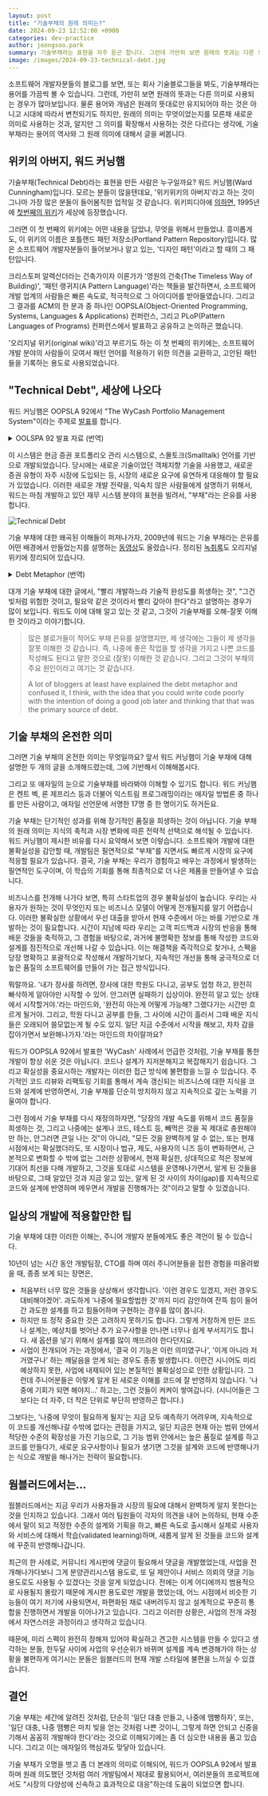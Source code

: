 ```yaml
---
layout: post
title: "기술부채의 원래 의미는?"
date: 2024-09-23 12:52:00 +0900
categories: dev-practice
author: jeongsoo.park
summary: 기술부채라는 표현을 자주 듣곤 합니다. 그런데 가만히 보면 원래의 뜻과는 다른 의미로 사용되는 경우가 많아보입니다. 원래 의미는 조금 더 심오합니다. 원래는 어떤 의미였을까요?
image: /images/2024-09-23-technical-debt.jpg
---
```


소프트웨어 개발자분들의 블로그를 보면, 또는 회사 기술블로그들을 봐도, 기술부채라는 용어를 가끔씩 볼 수 있습니다. 그런데, 가만히 보면 원래의 뜻과는 다른 의미로 사용되는 경우가 많아보입니다. 물론 용어와 개념은 원래의 뜻대로만 유지되어야 하는 것은 아니고 시대에 따라서 변천되기도 하지만, 원래의 의미는 무엇이었는지를 모른채 새로운 의미로 사용하는 것과, 알지만 그 의미를 확장해서 사용하는 것은 다르다는 생각에, 기술부채라는 용어의 역사와 그 원래 의미에 대해서 글을 써봅니다.

## 위키의 아버지, 워드 커닝햄

기술부채(Technical Debt)라는 표현을 만든 사람은 누구일까요? 워드 커닝햄(Ward Cunningham)입니다. 모르는 분들이 많을텐데요, '위키위키의 아버지'라고 하는 것이 그나마 가장 많은 분들이 들어봄직한 업적일 것 같습니다. 위키피디아에 [의하면](https://en.wikipedia.org/wiki/WikiWikiWeb), 1995년에 [첫번째의 위키](https://wiki.c2.com)가 세상에 등장했습니다.

그러면 이 첫 번째의 위키에는 어떤 내용을 담았냐, 무엇을 위해서 만들었냐. 흥미롭게도, 이 위키의 이름은 포틀랜드 패턴 저장소(Portland Pattern Repository)입니다. 많은 소프트웨어 개발자분들이 들어보거나 알고 있는, '디자인 패턴'이라고 할 때의 그 패턴입니다.

크리스토퍼 알렉산더라는 건축가이자 이론가가 '영원의 건축(The Timeless Way of Building)', '패턴 랭귀지(A Pattern Language)'라는 책들을 발간하면서, 소프트웨어 개발 업계의 사람들은 빠른 속도로, 적극적으로 그 아이디어를 받아들였습니다. 그리고 그 결과를 ACM의 한 분과 중 하나인 OOPSLA(Object-Oriented Programming, Systems, Languages & Applications) 컨퍼런스, 그리고 PLoP(Pattern Languages of Programs) 컨퍼런스에서 발표하고 공유하고 논의하곤 했습니다.

'오리지널 위키(original wiki)'라고 부르기도 하는 이 첫 번째의 위키에는, 소프트웨어 개발 분야의 사람들이 모여서 패턴 언어를 적용하기 위한 의견을 교환하고, 고안된 패턴들을 기록하는 용도로 사용되었습니다.


## "Technical Debt", 세상에 나오다

워드 커닝햄은 OOPSLA 92에서 "The WyCash Portfolio Management System"이라는 주제로 [발표](https://c2.com/doc/oopsla92.html)를 합니다.


<details>
<summary>OOLSPA 92 발표 자료 (번역)</summary>
<h3>The WyCash Portfolio Management System</h3>
<p>미국의 연금 기금, 기업 및 은행들은 "현금" 시장에 수십억 달러를 투자하고 있습니다. 현금 증권은 일반적으로 잔여 만기가 1년 미만인 증권을 의미하지만, 최대 5년까지 만기인 증권도 포함될 수 있습니다. 매우 다양한 성격을 가진 현금 증권은 실제로 발행자와 구매자 간에 협상에 의해 결정되며, 새로운 증권 유형이 자주 시장에 도입됩니다. WyCASH+는 현금 포트폴리오 관리자를 지원하기 위해 기본 회계, 기록 유지 및 보고서 작성뿐만 아니라 분석 계산 기능을 제공하는 포트폴리오 관리 시스템입니다.</p>
 
<p>WyCASH+의 개발을 위해 Wyatt Software는 시장의 다양성에 신속하고 효과적으로 대응하기 위해 객체 기술을 활용하기로 결정했습니다. 객체는 두 가지 방법으로 도움이 됩니다. 첫 번째로, 많은 증권 유형이 우리의 언어(Smalltalk)에서 직접 지원하는 상속 계층에 잘 맞춰지기 때문에 상당한 코딩 노력을 절약할 수 있습니다. 두 번째로, 변화하는 시장 수요는 종종 대규모 수정을 요구하지만, 완전한 객체 지향 구현에 내재된 모듈성 덕분에 우리는 이를 수용할 수 있었습니다. 우리의 고객들은 우리의 반응성을 현재 필요에 대한 제품의 적합성만큼, 아니 그 이상으로 중요하게 여깁니다.</p>
 
<p>우리는 작동하는 프로토타입에서 점진적으로 성장하는 방식으로 제품을 개발했습니다. 우리의 소규모 엔지니어링 팀의 각 구성원은 대략 4MB의 소스 코드의 모든 측면에 대한 일반적인 지식을 유지하고 있습니다. 여기에는 공급업체가 제공한 일부 라이브러리와 제3자 계약자가 당사의 사양에 맞춰 작성한 다른 라이브러리가 포함됩니다. 프로그램의 성숙한 부분은 여러 번 수정되거나 재작성되어, 이해와 지속적인 점진적 개발의 핵심인 응집(consolidate)을 제공합니다.</p>
 
<p>우리는 이 과정이 가장 적절한 제품을 가능한 한 짧은 시간에 만들 수 있다고 믿습니다. 그러나 함정이 있습니다. 모든 사람이 갑작스러운 방향 변화에 편안함을 느끼는 것은 아니며, 특히 프로그래머들은 더욱 그러합니다. 여기서 최선의 해독제는 제품과 그 구현에 대한 더 완전한 친숙함입니다. 변화는 실행 가능하다고 인식될 때 수용됩니다.</p>
 
<p>다른 더 심각한 위험 요소는 통합 실패입니다. 비완전한(immature) 코드가 잘 작동하고 고객에게 완전히 수용 가능할 수 있지만, 과도한 양은 프로그램을 마스터하기 어렵게 만들어 프로그래머의 극단적인 전문화를 유도하고 결국 비유연한(inflexible) 제품을 초래할 수 있습니다. 처음 작성한 코드를 출시하는 것은 마치 채무를 지는 것과 같습니다. 작은 부채는 신속히 갚는다면 개발 속도를 높일 수 있습니다. 객체는 이 거래 비용을 감당할 수 있게 만듭니다. 그러나 부채가 상환되지 않을 때 위험이 발생합니다. 완벽하지 않은 코드에 소비한 모든 시간은 그 부채에 대한 이자로 계산됩니다. 비통합적인 구현의 부채 부담 때문에 전체 엔지니어링 조직이 정체될 수 있습니다. 이는 객체 지향적이든 아니든 마찬가지입니다.</p>
 
<p>Wyatt Software가 객체 기술을 계속 사용할 것이라는 점에는 의심의 여지가 없습니다. 선도적인 객체 지향 언어에 대한 깊은 지식이 있는 우리는, 그들의 이점을 어떻게 잘 활용할지를 결정하는 것만 남았습니다. 전통적인 폭포수 개발 주기는 프로그래밍이 시작되기 전에 프로그램을 세부적으로 설계하여 프로그래밍 재앙을 피하려고 노력해왔습니다. 우리는 커뮤니티가 이러한 기술을 객체에 적용하려고 시도하는 것을 흥미롭게 지켜보고 있습니다. 그러나 우리 부채 비유를 사용하자면, 이는 선불 및 전액 지급(전액 선불, up-front and in-full)의 개념을 유지하는 것과 같다고 인식(recognize)합니다. 객체가 제공하는 모듈성과 응집(consolidate)의 실천은 경쟁이 치열한 금융 소프트웨어 시장에서 대안으로서 점진적 성장을 실현 가능하고 바람직하게 (하지만 항상 편안하게는 아님) 만듭니다.</p>
</details>

이 시스템은 현금 증권 포트폴리오 관리 시스템으로, 스몰토크(Smalltalk) 언어를 기반으로 개발되었습니다. 당시에는 새로운 기술이었던 객체지향 기술을 사용했고, 새로운 증권 유형이 자주 시장에 도입되는 등, 시장의 새로운 요구에 유연하게 대응해야 할 필요가 있었습니다. 이러한 새로운 개발 전략을, 익숙치 않은 사람들에게 설명하기 위해서, 워드는 마침 개발하고 있던 재무 시스템 분야의 표현을 빌려서, "부채"라는 은유를 사용합니다.

![Technical Debt](/images/2024-09-23-technical-debt.jpg)

기술 부채에 대한 왜곡된 이해들이 퍼져나가자, 2009년에 워드는 기술 부채라는 은유를 어떤 배경에서 만들었는지를 설명하는 [동영상](https://www.youtube.com/watch?v=pqeJFYwnkjE)도 올렸습니다. 정리된 [녹취록](https://wiki.c2.com/?WardExplainsDebtMetaphor)도 오리지널 위키에 정리되어 있습니다.

<details>
<summary>Debt Metaphor (번역)</summary>

<h3>Debt Metaphor</h3>
<h4>은유</h4>

<p>조지 레이코프와 마크 존슨의 Metaphor We Live By를 읽은 후, 은유가 우리의 사고 방식을 어떻게 영향을 미치는지에 관심을 가지게 되었습니다. 중요한 아이디어는 우리가 언어에 들어온 은유로 비유를 통해 추론한다는 것입니다.</p>

<h4>부채</h4>

<p>WyCash 제품의 리팩토링을 설명하기 위해 부채 은유를 만들었습니다. 이 제품은 Digitalk Smalltalk로 개발된 초기 제품이었으며, 시간이 지남에 따라 애플리케이션에 대한 학습을 축적하기 위해 프로그램을 수정하여 마치 처음부터 제대로 알고 있었던 것처럼, 그리고 Smalltalk에서 쉽게 할 수 있었던 것처럼 보이게 하는 것이 중요했습니다. 제가 상사에게 한 설명은 재무 소프트웨어에 대한 재무적 비유인 "부채 은유"였습니다. 이는 우리가 재무 객체에 대해 이해하는 바에 맞게 프로그램을 정렬하지 못한다면, 우리는 끊임없이 그 불일치에 걸려 넘어질 것이고 이는 마치 대출의 이자를 지불하는 것과 같다는 의미였습니다.</p>

<h4>속도</h4>

<p>빌린 돈으로 본래보다 더 빨리 일을 진행할 수 있지만, 그 돈을 갚기 전까지는 이자를 지불해야 합니다. 저는 돈을 빌리는 것이 좋은 생각이라고 생각했고, 소프트웨어를 재빨리 출시하여 경험을 쌓는 것도 좋은 아이디어라고 생각했습니다. 하지만 또한, 결국 소프트웨어에 대해 배우면서 그 대출을 상환하기 위해 프로그램을 리팩토링할 것이라는 점도 알고 있었습니다.</p>

<h4>부담</h4>

<p>사람들이 소프트웨어를 서둘러(rush) 출시하고 배움들을 얻지만, 그렇게 배운 부분 들을 프로그램에 다시 반영하지 않는 사례가 많았던 것 같습니다. 이는 부채를 빌리고 갚을 필요가 없다고 생각하는 것과 유사합니다. 물론, 만약 당신이 그렇다면, 예를 들어 신용카드를 사용하게 되면 결국 모든 소득이 이자로 가고 구매력은 제로가 됩니다. 마찬가지로, 오랜 시간 동안 기능만 추가하며 프로그램을 개발하고, 그 기능에 대한 이해를 반영하여 재조직(reorganizing)하지 않는다면, 결국 그 프로그램은 아무런 이해를 담고 있지 않게 되어 모든 작업 노력들이 점점 더 오래 걸리게 됩니다. 즉, 이자는 총체적입니다 -- 당신은 전혀 진전을 이루지 못할 것입니다.</p>

<h4>민첩성</h4>

<p>많은 블로거들이 적어도 부채 은유를 설명했지만, 제 생각에는 그들이 제 생각을 잘못 이해한 것 같습니다. 즉, 나중에 좋은 작업을 할 생각을 가지고 나쁜 코드를 작성해도 된다고 말한 것으로 (잘못) 이해한 것 같습니다. 그리고 그것이 부채의 주요 원인이라고 여기는 것 같습니다.</p>

<p>나는 나쁜 코드를 작성하는 것에 찬성하지 않지만, 현재 문제에 대한 이해를 반영하는 코드를 작성하는 것에는 지지합니다. 비록 그 이해가 불완전하더라도 말입니다.</p>

<p>잘 아시겠지만, 당신이 완전히 이해하지 못한 상태에서 그런 방식으로 부채를 지고 싶다면, 가능한 한 당신의 이해를 잘 반영하도록 그 소프트웨어를 개발하는 것이 현명합니다. 그렇게 하면 리팩토링할 시점이 되었을 때, 당신이 그것을 썼을 때 어떤 생각을 했는지가 명확해져 현재의 이해를 기반으로 리팩토링하기가 쉬워집니다.</p>

<p>즉, 부채 은유, 즉 부채를 갚을 수 있는 능력과 부채 은유가 당신에게 유리하게 작용하도록 하는 것은, 문제를 이해하게 되면서 언제든지 리팩토링할 수 있을 만큼 충분히 깔끔한 코드를 작성하는 데 달려 있습니다.</p>

<p>나는 이것이 좋은 방법론이라고 생각합니다. 이는 ExtremeProgramming의 핵심에 있습니다. 부채 은유는 ExtremeProgramming이 작동하는 이유를 설명하는 여러 가지 설명 중 하나입니다.</p>
</details>

대개 기술 부채에 대한 글에서, "빨리 개발하느라 기술적 완성도를 희생하는 것", "그건 빚처럼 위험한 것이고, 필요악 같은 것이라서 빨리 갚아야 한다"라고 설명하는 경우가 많이 보입니다. 워드도 이에 대해 알고 있는 것 같고, 그것이 기술부채를 오해-잘못 이해한 것이라고 이야기합니다.

> 많은 블로거들이 적어도 부채 은유를 설명했지만, 제 생각에는 그들이 제 생각을 잘못 이해한 것 같습니다. 즉, 나중에 좋은 작업을 할 생각을 가지고 나쁜 코드를 작성해도 된다고 말한 것으로 (잘못) 이해한 것 같습니다. 그리고 그것이 부채의 주요 원인이라고 여기는 것 같습니다.
> 
> A lot of bloggers at least have explained the debt metaphor and confused it, I think, with the idea that you could write code poorly with the intention of doing a good job later and thinking that that was the primary source of debt.


## 기술 부채의 온전한 의미

그러면 기술 부채의 온전한 의미는 무엇일까요? 앞서 워드 커닝햄이 기술 부채에 대해 설명한 두 개의 글을 소개해드렸는데, 그에 기반해서 이해해봅시다.

그리고 또 애자일의 눈으로 기술부채를 바라봐야 이해할 수 있기도 합니다. 워드 커닝햄은 켄트 벡, 론 제프리스 등과 더불어 익스트림 프로그래밍이라는 애자일 방법론 중 하나를 만든 사람이고, 애자일 선언문에 서명한 17명 중 한 명이기도 하거든요.

기술 부채는 단기적인 성과를 위해 장기적인 품질을 희생하는 것이 아닙니다. 기술 부채의 원래 의미는 지식의 축적과 시장 변화에 따른 전략적 선택으로 해석될 수 있습니다. 워드 커닝햄이 제시한 비유를 다시 요약해서 보면 이렇습니다. 소프트웨어 개발에 대한 불확실성을 감안할 때, 개발팀은 필연적으로 "부채"를 지면서도 빠르게 시장의 요구에 적응할 필요가 있습니다. 결국, 기술 부채는 우리가 경험하고 배우는 과정에서 발생하는 필연적인 도구이며, 이 학습의 기회를 통해 최종적으로 더 나은 제품을 만들어낼 수 있습니다.

비즈니스를 전개해 나가다 보면, 특히 스타트업의 경우 불확실성이 높습니다. 우리는 사용자가 원하는 것이 무엇인지 또는 비즈니스 모델이 어떻게 전개될지를 알기 어렵습니다. 이러한 불확실한 상황에서 우선 대출을 받아서 현재 수준에서 아는 바를 기반으로 개발하는 것이 필요합니다. 시간이 지남에 따라 우리는 고객 피드백과 시장의 반응을 통해 배운 것들을 축적하고, 그 경험을 바탕으로, 과거에 불명확한 정보를 통해 작성한 코드와 설계를 점진적으로 개선해 나갈 수 있습니다. 이는 해결책을 즉각적으로 찾거나, 스펙을 당장 명확하고 포괄적으로 작성해서 개발하기보다, 지속적인 개선을 통해 궁극적으로 더 높은 품질의 소프트웨어를 만들어 가는 접근 방식입니다.

뭐랄까요. '내가 장사를 하려면, 장사에 대한 학원도 다니고, 공부도 엄청 하고, 완전히 빠삭하게 알아야만 시작할 수 있어. 안그러면 실패하기 십상이야. 완전히 알고 있는 상태에서 시작할거야.'라는 마인드와, '완전히 아는게 어떻게 가능해? 그랬다가는 시간만 흐르게 될거야. 그리고, 학원 다니고 공부를 한들, 그 사이에 시간이 흘러서 그때 배운 지식들은 오래되어 쓸모없는게 될 수도 있지. 일단 지금 수준에서 시작을 해보고, 차차 감을 잡아가면서 보완해나가자.'라는 마인드의 차이랄까요?

워드가 OOPSLA 92에서 발표한 'WyCash' 사례에서 언급한 것처럼, 기술 부채를 통한 개발이 항상 쉬운 것은 아닙니다. 코드나 설계가 지저분해지고 복잡해지기 쉽습니다. 그리고 확실성을 중요시하는 개발자는 이러한 접근 방식에 불편함을 느낄 수 있습니다. 주기적인 코드 리뷰와 리팩토링 기회를 통해서 계속 갱신되는 비즈니스에 대한 지식을 코드와 설계에 반영하면서, 기술 부채를 단순히 방치하지 않고 지속적으로 갚는 노력을 기울여야 합니다.

그런 점에서 기술 부채를 다시 재정의하자면, "당장의 개발 속도를 위해서 코드 품질을 희생하는 것, 그리고 나중에는 설계나 코드, 테스트 등, 빼먹은 것을 꼭 제대로 충원해야만 하는, 안그러면 큰일 나는 것"이 아니라, "모든 것을 완벽하게 알 수 없는, 또는 현재 시점에서는 확실했더라도, 또 시장이나 법규, 제도, 사용자의 니즈 등이 변화하면서, 근본적으로 변화할 수 밖에 없는 그러한 상황에서, 현재 확실한, 상대적으로 적은 정보에 기대어 최선을 다해 개발하고, 그것을 토대로 시스템을 운영해나가면서, 알게 된 것들을 바탕으로, 그때 알았던 것과 지금 알고 있는, 알게 된 것 사이의 차이(gap)를 지속적으로 코드와 설계에 반영하며 메우면서 개발을 진행해가는 것"이라고 말할 수 있겠습니다.


## 일상의 개발에 적용할만한 팁

기술 부채에 대한 이러한 이해는, 주니어 개발자 분들에게도 좋은 격언이 될 수 있습니다.

10년이 넘는 시간 동안 개발팀장, CTO를 하며 여러 주니어분들을 접한 경험을 떠올려봤을 때, 종종 보게 되는 장면은,

* 처음부터 너무 많은 것들을 상상해서 생각합니다. '이런 경우도 있겠지, 저런 경우도 대비해야겠어'. 과도하게 '나중에 필요할법한 것'까지 미리 감안하여 잔뜩 힘이 들어간 과도한 설계를 하고 힘들어하며 구현하는 경우를 많이 봅니다.
* 하지만 또 정작 중요한 것은 고려하지 못하기도 합니다. 그렇게 거창하게 만든 코드나 설계는, 예상치를 벗어난 추가 요구사항을 만나면 너무나 쉽게 부서지기도 합니다. 새 옵션을 넣기 위해서 설계를 많이 깨뜨려야 한다던지요.
* 사업이 전개되어 가는 과정에서, '결국 이 기능은 이런 의미였구나', '이게 아니라 저거였구나' 하는 깨달음을 얻게 되는 경우도 종종 발생합니다. 이런건 시니어도 미리 예상하지 못한, 사업에 내재되어 있는 본질적인 불확실성으로 인한 상황입니다. 그런데 주니어분들은 이렇게 알게 된 새로운 이해를 코드에 잘 반영하지 않습니다. '나중에 기회가 되면 해야지...' 하고는, 그런 것들이 켜켜이 쌓여갑니다. (시니어들은 그보다는 더 자주, 더 작은 단위로 부단히 반영하곤 합니다.)

그보다는, '나중에 무엇이 필요하게 될지'는 지금 모두 예측하기 어려우며, 지속적으로 이 코드를 개선해나갈 수밖에 없다는 관점을 가지고, 일단 지금은 현재 아는 범위 안에서 적당한 수준의 확장성을 가진 기능으로, 그 기능 범위 안에서는 높은 품질로 설계를 하고 코드를 만들다가, 새로운 요구사항이나 필요가 생기면 그것을 설계와 코드에 반영해나가는 식으로 개발을 해나가는 전략이 필요합니다.


## 웜블러드에서는...

웜블러드에서는 지금 우리가 사용자들과 시장의 필요에 대해서 완벽하게 알지 못한다는 것을 인지하고 있습니다. 그래서 여러 팀원들이 각자의 의견을 내어 논의하되, 현재 수준에서 말이 되고 적정한 수준의 설계와 기획을 하고, 빠른 속도로 출시해서 실제로 사용자와 서비스에 대해서 학습(validated learning)하며, 새롭게 알게 된 것들을 코드와 설계에 꾸준히 반영해나갑니다.

최근의 한 사례로, 커뮤니티 게시판에 댓글이 필요해서 댓글을 개발했었는데, 사업을 전개해나가다보니 그게 분양관리시스템 용도로, 또 딜 제안이나 서비스 의뢰의 댓글 기능 용도로도 사용될 수 있겠다는 것을 알게 되었습니다. 전에는 이게 어디에까지 범용적으로 사용될지 몰랐기 때문에 게시판 용도로만 개발을 했었는데, 어느 시점에서 비슷한 기능들이 여기 저기에 사용되면서, 파편화된 채로 내버려두지 않고 설계적으로 꾸준히 통합을 진행하면서 개발을 이어나가고 있습니다. 그리고 이러한 상황은, 사업의 전개 과정에서 자연스러운 과정이라고 생각하고 있습니다.

때문에, 미리 스펙이 완전히 정해져 있어야 확실하고 견고한 시스템을 만들 수 있다고 생각하는 분들, 한두달 사이에 사업의 우선순위가 바뀌며 설계를 계속 변경해가야 하는 상황을 불편하게 여기시는 분들은 웜블러드의 현재 개발 스타일에 불편을 느끼실 수 있겠습니다.


## 결언

기술 부채는 세간에 알려진 것처럼, 단순히 '일단 대충 만들고, 나중에 땜빵하자', 또는, '일단 대충, 나중 땜빵은 마치 빚을 얻는 것처럼 나쁜 것이니, 그렇게 하면 안되고 신중을 기해서 꼼꼼히 개발해야 한다'라는 것으로 이해되기에는 좀 더 심오한 내용을 품고 있습니다. 그리고 이는 애자일의 핵심과도 맞닿아 있습니다.

기술 부채가 오명을 벗고 좀 더 본래의 의미로 이해되어, 워드가 OOPSLA 92에서 발표하며 원래 의도했던 것처럼 여러 개발팀에서 제대로 활용되어서, 여러분들의 프로젝트에서도 "시장의 다양성에 신속하고 효과적으로 대응"하는데 도움이 되었으면 합니다.
